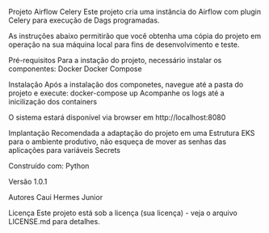 Projeto Airflow Celery
Este projeto cria uma instância do Airflow com plugin Celery para execução de Dags programadas.

As instruções abaixo permitirão que você obtenha uma cópia do projeto em operação na sua máquina local para fins de desenvolvimento e teste.

Pré-requisitos
Para a instação do projeto, necessário instalar os componentes:
Docker
Docker Compose

Instalação
Após a instalação dos componetes, navegue até a pasta do projeto e execute:
docker-compose up
Acompanhe os logs até a inicilização dos containers

O sistema estará disponível via browser em http://localhost:8080

Implantação
Recomendada a adaptação do projeto em uma Estrutura EKS para o ambiente produtivo, não esqueça de mover as senhas das aplicações para variáveis Secrets

Construído com:
Python

Versão
1.0.1

Autores
Caui
Hermes Junior

Licença
Este projeto está sob a licença (sua licença) - veja o arquivo LICENSE.md para detalhes.